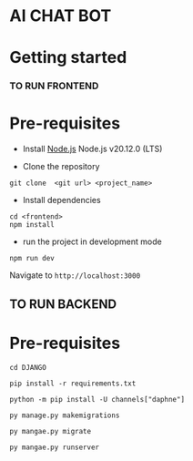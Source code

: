 # AI CHAT BOT 
# Getting started

 ### TO RUN FRONTEND 
# Pre-requisites
- Install [Node.js](https://nodejs.org/en/) Node.js v20.12.0 (LTS)
 
 

- Clone the repository
```
git clone  <git url> <project_name>
```
- Install dependencies
```
cd <frontend>
npm install
```
- run the project in development mode
```
npm run dev
```
  Navigate to `http://localhost:3000`


##  TO RUN BACKEND
# Pre-requisites
```
cd DJANGO
```
```
pip install -r requirements.txt
```
```
python -m pip install -U channels["daphne"]
```
```
py manage.py makemigrations 
```
```
py mangae.py migrate
```
```
py mangae.py runserver
```

  
